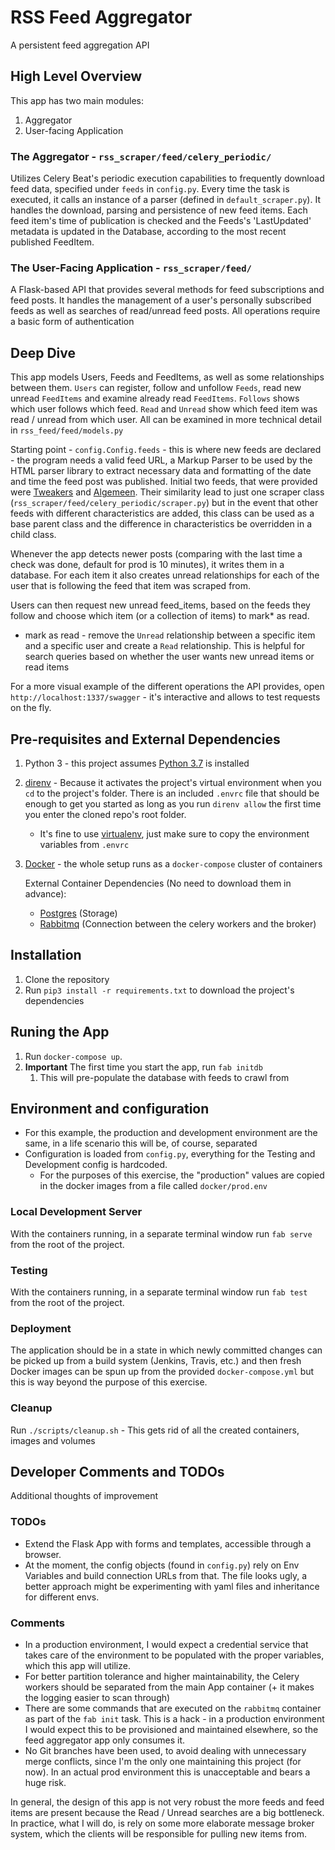 # RSS Feed Aggregator
A persistent feed aggregation API

## High Level Overview
This app has two main modules:
1. Aggregator
2. User-facing Application

### The Aggregator - `rss_scraper/feed/celery_periodic/`
Utilizes Celery Beat's periodic execution capabilities to frequently download feed data, specified under `feeds` in `config.py`.
Every time the task is executed, it calls an instance of a parser (defined in `default_scraper.py`).
It handles the download, parsing and persistence of new feed items.
Each feed item's time of publication is checked and the Feeds's 'LastUpdated' metadata is updated in the Database, according to the most recent published FeedItem.

### The User-Facing Application - `rss_scraper/feed/`
A Flask-based API that provides several methods for feed subscriptions and feed posts.
It handles the management of a user's personally subscribed feeds as well as searches of read/unread feed posts.
All operations require a basic form of authentication

## Deep Dive
This app models Users, Feeds and FeedItems, as well as some relationships between them.
`Users` can register, follow and unfollow `Feeds`, read new unread `FeedItems` and examine already read `FeedItems`.
`Follows` shows which user follows which feed.
`Read` and `Unread` show which feed item was read / unread from which user.
All can be examined in more technical detail in `rss_feed/feed/models.py`

Starting point - `config.Config.feeds` - this is where new feeds are declared - the program needs a valid feed URL, a Markup Parser to be used by the HTML parser library to extract necessary data and formatting of the date and time the feed post was published.
Initial two feeds, that were provided were [Tweakers](https://feeds.feedburner.com/tweakers/mixed) and [Algemeen](http://www.nu.nl/rss/Algemeen). Their similarity lead to just one scraper class (`rss_scraper/feed/celery_periodic/scraper.py`) but in the event that other feeds with different characteristics are added, this class can be used as a base parent class and the difference in characteristics be overridden in a child class.

Whenever the app detects newer posts (comparing with the last time a check was done, default for prod is 10 minutes), it writes them in a database.
For each item it also creates unread relationships for each of the user that is following the feed that item was scraped from.

Users can then request new unread feed_items, based on the feeds they follow and choose which item (or a collection of items) to mark* as read.
  * mark as read - remove the `Unread` relationship between a specific item and a specific user and create a `Read` relationship. This is helpful for search queries based on whether the user wants new unread items or read items

For a more visual example of the different operations the API provides, open `http://localhost:1337/swagger` - it's interactive and allows to test requests on the fly.


## Pre-requisites and External Dependencies
 1. Python 3 - this project assumes [Python 3.7](https://www.python.org/downloads/) is installed
 2. [direnv](https://direnv.net/) - Because it activates the project's virtual environment when you `cd` to the project's folder. There is an included `.envrc` file that should be enough to get you started as long as you run `direnv allow` the first time you enter the cloned repo's root folder.
    * It's fine to use [virtualenv](https://virtualenv.pypa.io/en/latest/), just make sure to copy the environment variables from `.envrc`
 3. [Docker](https://docs.docker.com/get-docker/) - the whole setup runs as a `docker-compose` cluster of containers

    External Container Dependencies (No need to download them in advance):
    * [Postgres](https://hub.docker.com/_/postgres) (Storage)
    * [Rabbitmq](https://hub.docker.com/_/rabbitmq) (Connection between the celery workers and the broker)

## Installation
 1. Clone the repository
 2. Run `pip3 install -r requirements.txt` to download the project's dependencies

## Runing the App
 1. Run `docker-compose up`.
 2. **Important** The first time you start the app, run `fab initdb`
    1. This will pre-populate the database with feeds to crawl from


## Environment and configuration
 * For this example, the production and development environment are the same, in a life scenario this will be, of course, separated
 * Configuration is loaded from `config.py`, everything for the Testing and Development config is hardcoded.
   * For the purposes of this exercise, the "production" values are copied in the docker images from a file called `docker/prod.env`
    
### Local Development Server
With the containers running, in a separate terminal window run `fab serve` from the root of the project.

### Testing
With the containers running, in a separate terminal window run `fab test` from the root of the project.

### Deployment
The application should be in a state in which newly committed changes can be picked up from a build system (Jenkins, Travis, etc.) and then fresh Docker images can be spun up from the provided `docker-compose.yml` but this is way beyond the purpose of this exercise.

### Cleanup
Run `./scripts/cleanup.sh` - This gets rid of all the created containers, images and volumes

## Developer Comments and TODOs
Additional thoughts of improvement

### TODOs
 * Extend the Flask App with forms and templates, accessible through a browser.
 * At the moment, the config objects (found in `config.py`) rely on Env Variables and build connection URLs from that. The file looks ugly, a better approach might be experimenting with yaml files and inheritance for different envs.
    
### Comments
 * In a production environment, I would expect a credential service that takes care of the environment to be populated with the proper variables, which this app will utilize.
 * For better partition tolerance and higher maintainability, the Celery workers should be separated from the main App container (+ it makes the logging easier to scan through)
 * There are some commands that are executed on the `rabbitmq` container as part of the `fab init` task. This is a hack - in a production environment I would expect this to be provisioned and maintained elsewhere, so the feed aggregator app only consumes it.
 * No Git branches have been used, to avoid dealing with unnecessary merge conflicts, since I'm the only one maintaining this project (for now). In an actual prod environment this is unacceptable and bears a huge risk.
 
In general, the design of this app is not very robust the more feeds and feed items are present because the Read / Unread searches are a big bottleneck.
In practice, what I will do, is rely on some more elaborate message broker system, which the clients will be responsible for pulling new items from.